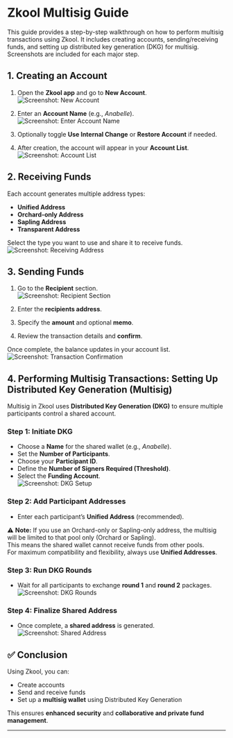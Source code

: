 # Zkool Multisig Guide

This guide provides a step-by-step walkthrough on how to perform multisig transactions using Zkool. It includes creating accounts, sending/receiving funds, and setting up distributed key generation (DKG) for multisig. Screenshots are included for each major step.

## 1. Creating an Account



1. Open the **Zkool app** and go to **New Account**.  
   ![Screenshot: New Account](https://i.ibb.co/bMjdXDXv/zkool1.png)



2. Enter an **Account Name** (e.g., *Anabelle*).  
   ![Screenshot: Enter Account Name](https://i.ibb.co/NgxHcb6R/zkool2.png)




3. Optionally toggle **Use Internal Change** or **Restore Account** if needed.



4. After creation, the account will appear in your **Account List**.  
   ![Screenshot: Account List](https://i.ibb.co/Xxjhwppy/zkool3.png)


## 2. Receiving Funds



Each account generates multiple address types:

- **Unified Address**  
- **Orchard-only Address**  
- **Sapling Address**  
- **Transparent Address**


Select the type you want to use and share it to receive funds.  
![Screenshot: Receiving Address](https://i.ibb.co/21XYBRhW/zkool4.png)




## 3. Sending Funds

1. Go to the **Recipient** section.  
![Screenshot: Recipient Section](https://i.ibb.co/8nhg1TPm/zkool5.png)

2. Enter the **recipients address**.  

3. Specify the **amount** and optional **memo**.  

4. Review the transaction details and **confirm**.  


Once complete, the balance updates in your account list.  
![Screenshot: Transaction Confirmation](https://i.ibb.co/60PnV6jg/zkool6.png)



## 4. Performing Multisig Transactions: Setting Up Distributed Key Generation (Multisig)

Multisig in Zkool uses **Distributed Key Generation (DKG)** to ensure multiple participants control a shared account.



### Step 1: Initiate DKG
- Choose a **Name** for the shared wallet (e.g., *Anabelle*).  
- Set the **Number of Participants**.  
- Choose your **Participant ID**.  
- Define the **Number of Signers Required (Threshold)**.  
- Select the **Funding Account**.  
![Screenshot: DKG Setup](https://i.ibb.co/9m9V8nMg/zkool7.png)




### Step 2: Add Participant Addresses
- Enter each participant’s **Unified Address** (recommended).


⚠️ **Note:** If you use an Orchard-only or Sapling-only address, the multisig will be limited to that pool only (Orchard or Sapling).  
This means the shared wallet cannot receive funds from other pools.  
For maximum compatibility and flexibility, always use **Unified Addresses**.  





### Step 3: Run DKG Rounds
- Wait for all participants to exchange **round 1** and **round 2** packages.  
![Screenshot: DKG Rounds](https://i.ibb.co/HpP44wgG/zkool8.png)



### Step 4: Finalize Shared Address
- Once complete, a **shared address** is generated.  
![Screenshot: Shared Address](https://i.ibb.co/VZDpy0k/zkool9.png)



## ✅ Conclusion

Using Zkool, you can:

- Create accounts  
- Send and receive funds  
- Set up a **multisig wallet** using Distributed Key Generation  

This ensures **enhanced security** and **collaborative and private fund management**.  

---

